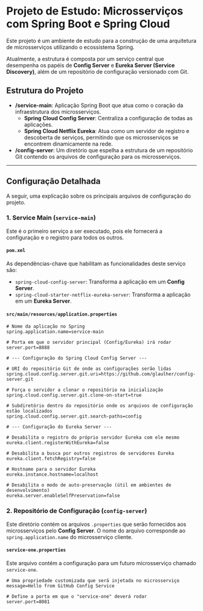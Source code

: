 # Projeto de Estudo: Microsserviços com Spring Boot e Spring Cloud

Este projeto é um ambiente de estudo para a construção de uma arquitetura de microsserviços utilizando o ecossistema Spring.

Atualmente, a estrutura é composta por um serviço central que desempenha os papéis de **Config Server** e **Eureka Server (Service Discovery)**, além de um repositório de configuração versionado com Git.

## Estrutura do Projeto

- **/service-main**: Aplicação Spring Boot que atua como o coração da infraestrutura dos microsserviços.
  - **Spring Cloud Config Server**: Centraliza a configuração de todas as aplicações.
  - **Spring Cloud Netflix Eureka**: Atua como um servidor de registro e descoberta de serviços, permitindo que os microsserviços se encontrem dinamicamente na rede.
- **/config-server**: Um diretório que espelha a estrutura de um repositório Git contendo os arquivos de configuração para os microsserviços.

---

## Configuração Detalhada

A seguir, uma explicação sobre os principais arquivos de configuração do projeto.

### 1. Service Main (`service-main`)

Este é o primeiro serviço a ser executado, pois ele fornecerá a configuração e o registro para todos os outros.

#### `pom.xml`

As dependências-chave que habilitam as funcionalidades deste serviço são:

- `spring-cloud-config-server`: Transforma a aplicação em um **Config Server**.
- `spring-cloud-starter-netflix-eureka-server`: Transforma a aplicação em um **Eureka Server**.

#### `src/main/resources/application.properties`

```properties
# Nome da aplicação no Spring
spring.application.name=service-main

# Porta em que o servidor principal (Config/Eureka) irá rodar
server.port=8888

# --- Configuração do Spring Cloud Config Server ---

# URI do repositório Git de onde as configurações serão lidas
spring.cloud.config.server.git.uri=https://github.com/glaulher/config-server.git

# Força o servidor a clonar o repositório na inicialização
spring.cloud.config.server.git.clone-on-start=true

# Subdiretório dentro do repositório onde os arquivos de configuração estão localizados
spring.cloud.config.server.git.search-paths=config

# --- Configuração do Eureka Server ---

# Desabilita o registro do próprio servidor Eureka com ele mesmo
eureka.client.registerWithEureka=false

# Desabilita a busca por outros registros de servidores Eureka
eureka.client.fetchRegistry=false

# Hostname para o servidor Eureka
eureka.instance.hostname=localhost

# Desabilita o modo de auto-preservação (útil em ambientes de desenvolvimento)
eureka.server.enableSelfPreservation=false
```

### 2. Repositório de Configuração (`config-server`)

Este diretório contém os arquivos `.properties` que serão fornecidos aos microsserviços pelo **Config Server**. O nome do arquivo corresponde ao `spring.application.name` do microsserviço cliente.

#### `service-one.properties`

Este arquivo contém a configuração para um futuro microsserviço chamado `service-one`.

```properties
# Uma propriedade customizada que será injetada no microsserviço
message=Hello from GitHub Config Service

# Define a porta em que o "service-one" deverá rodar
server.port=8081
```

